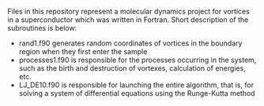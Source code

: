 Files in this repository represent a molecular dynamics project for vortices in a superconductor which was written in Fortran. Short description of the subroutines is below:
- rand1.f90 generates random coordinates of vortices in the boundary region when they first enter the sample
- processes1.f90 is responsible for the processes occurring in the system, such as the birth and destruction of vortexes, calculation of energies, etc.
- LJ_DE10.f90 is responsible for launching the entire algorithm, that is, for solving a system of differential equations using the Runge-Kutta method
